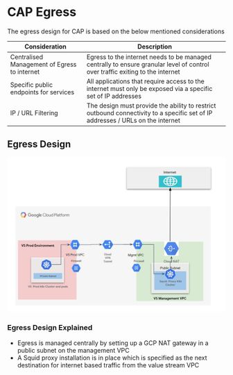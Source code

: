 # CAP Egress

The egress design for CAP is based on the below mentioned considerations

Consideration | Description
------------- | -----------
Centralised Management of Egress to internet | Egress to the internet needs to be managed centrally to ensure granular level of control over traffic exiting to the internet
Specific public endpoints for services | All applications that require access to the internet must only be exposed via a specific set of IP addresses
IP / URL Filtering | The design must provide the ability to restrict outbound connectivity to a specific set of IP addresses / URLs on the internet

## Egress Design

![CAP Egress design](Images/cap_egress.jpg)

### Egress Design Explained

* Egress is managed centrally by setting up a GCP NAT gateway in a public subnet on the management VPC
* A Squid proxy installation is in place which is specified as the next destination for internet based traffic from the value stream VPC